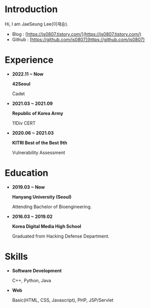 # Introduction

Hi, I am JaeSeung Lee(이재승).

- Blog : [https://js0807.tistory.com/](https://js0807.tistory.com/)
- Github : [https://github.com/js0807](https://github.com/js0807)

# Experience
- **2022.11 ~ Now**

    **42Seoul**
    
    Cadet
    
- **2021.03 ~ 2021.09**

    **Republic of Korea Army**
    
    11Div CERT

- **2020.06 ~ 2021.03**

    **KITRI Best of the Best 9th**
    
    Vulnerability Assessment

# Education

- **2019.03 ~ Now**

    **Hanyang University (Seoul)**

    Attending Bachelor of Bioengineering.

- **2016.03 ~ 2019.02**

    **Korea Digital Media High School**

    Graduated from Hacking Defense Department.

# Skills

- **Software Development**

    C++, Python, Java

- **Web**

    Basic(HTML, CSS, Javascript), PHP, JSP/Servlet
